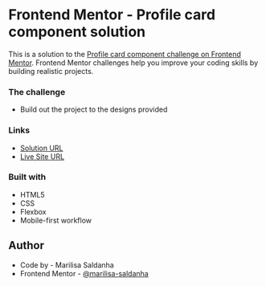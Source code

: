 # Frontend Mentor - Profile card component solution

This is a solution to the [Profile card component challenge on Frontend Mentor](https://www.frontendmentor.io/challenges/profile-card-component-cfArpWshJ). Frontend Mentor challenges help you improve your coding skills by building realistic projects.

### The challenge

- Build out the project to the designs provided

### Links

- [Solution URL](https://www.frontendmentor.io/solutions/profile-card-component-using-html-5-css-and-flexbox-0eaOpiccPl)
- [Live Site URL](https://marilisa-saldanha.github.io/profile-card-component/)

### Built with

- HTML5
- CSS
- Flexbox
- Mobile-first workflow

## Author

- Code by - Marilisa Saldanha
- Frontend Mentor - [@marilisa-saldanha](https://www.frontendmentor.io/profile/marilisa-saldanha)
